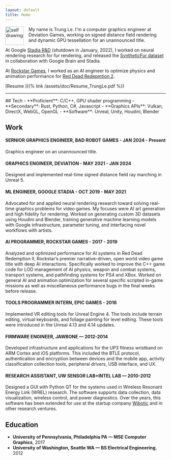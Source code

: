 ```yaml
---
layout: default
title: Home
---
```


<img width=58px src="{% link /assets/images/self_drawing.jpg %}" alt="self drawing" style="float: left; margin: 0px 15px 0px 0px;">
My name is Trung Le. I'm a computer graphics engineer at Deviation Games, working on signed distance field rendering and dynamic GPU tessellation for an unannounced title.

At Google [Stadia R&D](https://stadia.dev/) (shutdown in January, 2022), I worked on neural rendering research for fur rendering, and   released the [SyntheticFur dataset](https://github.com/google-research-datasets/synthetic-fur) in collaboration with Google Brain and Stadia. 

At [Rockstar Games](https://www.rockstargames.com/), I worked as an AI engineer to optimize physics and animation performance for [Red Dead Redepmtion 2](https://www.rockstargames.com/reddeadredemption2/).


[<i class="fas fa-envelope fa-lg icon"></i>](mailto:trungtuanle90@gmail.com)
[<i class="fab fa-linkedin fa-lg icon"></i>](https://www.linkedin.com/in/trungtuanle/)
[<i class="fab fa-github fa-lg icon"></i>](https://github.com/trungtle)
[<i class="fab fa-twitter-square fa-lg icon"></i>](https://twitter.com/trungle90)
[Resume <i class="fas fa-download fa-lg icon"></i>]({% link /assets/doc/Resume_TrungLe.pdf %})


<hr/>
## Tech
- **Proficient**: C/C++, GPU shader programming
- **Secondary**: Rust, Python, C#, Javascript
- **Graphics APIs**: Vulkan, DirectX, WebGL, OpenGL
- **Software**: Unreal, Unity, Houdini, Blender

## Work
#### SERNIOR GRAPHICS ENGINEER, BAD ROBOT GAMES - JAN 2024 - Present
Graphics engineer on an unannounced title.


#### GRAPHICS ENGINEER, DEVIATION - MAY 2021 - JAN 2024
Designed and implemented real-time signed distance field ray marching in Unreal 5.

#### ML ENGINEER, GOOGLE STADIA - OCT 2019 - MAY 2021

Advocated for and applied neural rendering research toward solving real-time graphics problems for video games. My focuses were AI art generation and high fidelity fur rendering. Worked on generating custom 3D datasets using Houdini and Blender, training generative machine learning models with Google infrastructure, parameter tuning, and interfacing novel workflows with artists. 

#### AI PROGRAMMER, ROCKSTAR GAMES - 2017 - 2019

Analyzed and optimized performance for AI systems in Red Dead Redemption II, Rockstar’s premier narrative-driven, open world video game title with deep AI interactions.  Specifically worked to improve  the C++ game code for LOD management of AI physics, weapon and combat systems, transport systems, and pathfinding systems for PS4 and XBox. Worked on general AI and animation optimization for several specific scripted in-game missions as well as miscellaneous performance bugs in the final weeks before release. 

#### TOOLS PROGRAMMER INTERN, EPIC GAMES - 2016

Implemented VR editing tools for Unreal Engine 4. The tools include terrain editing, virtual keyboards, and foliage painting for level editing. These tools were introduced in the Unreal 4.13 and 4.14 updates.

#### FIRMWARE ENGINEER, JAWBONE — 2012-2014

Developed infrastructure and applications for the UP3 fitness wristband on ARM Cortex and iOS platforms. This included the BTLE protocol, authentication and encryption between devices and the mobile app, activity classification collection tools, peripheral drivers, USB interface, and UX.

#### RESEARCH ASSISTANT, UW SENSOR LAB+INTEL LAB — 2010-2012

Designed a GUI with Python QT for the systems used in Wireless Resonant Energy Link (WREL) research. The software supports data collection, data visualization, wireless control, and power diagnostics. Over the years, this software has been extended for use at the startup company [Wibotic](https://www.wibotic.com/) and in other research ventures.

## Education

- **University of Pennsylvania, Philadelphia PA — MSE Computer Graphics**, 2017
- **University of Washington, Seattle WA — BS Electrical Engineering**, 2012




